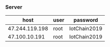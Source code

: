 ### Server

| host | user | password |
| ---- | ---- | ---- |
| 47.244.119.198 | root | IotChain2019 |
| 47.100.10.191 | root | IotChain2019 |
